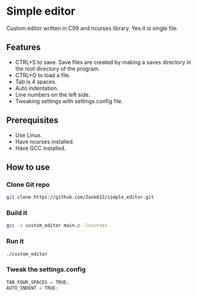 # Simple editor
Custom editor written in C99 and ncurses library. Yes it is single file.

## Features
- CTRL+S to save. Save files are created by making a saves directory in the root directory of the program.
- CTRL+O to load a file.
- Tab is 4 spaces.
- Auto indentation.
- Line numbers on the left side.
- Tweaking settings with settings.config file.

## Prerequisites
- Use Linux.
- Have ncurses installed.
- Have GCC installed.

## How to use
### Clone Git repo
```bash
git clone https://github.com/Zank613/simple_editor.git
```

### Build it
```bash
gcc -o custom_editor main.c -lncurses
```
### Run it
```bash
./custom_editor
```

### Tweak the settings.config
```c
TAB_FOUR_SPACES = TRUE;
AUTO_INDENT = TRUE;
```